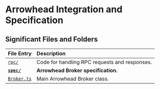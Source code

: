 # Arrowhead Integration and Specification

## Significant Files and Folders

| File Entry             | Description                                         |
|:-----------------------|:----------------------------------------------------|
|[`rpc/`][rpc]           | Code for handling RPC requests and responses.       |
|__[`spec/`][spc]__      | __Arrowhead Broker specification.__                 |
|[`Broker.ts`][brk]      | Main Arrowhead Broker class.                        |

[rpc]: rpc/
[spc]: spec/
[brk]: Broker.ts
